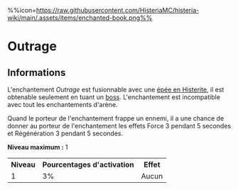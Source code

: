 %%icon=https://raw.githubusercontent.com/HisteriaMC/histeria-wiki/main/.assets/items/enchanted-book.png%%
# Outrage

## Informations
L'enchantement *Outrage* est fusionnable avec une [épée en Histerite](https://histeria.fr/wiki/tools/histerite-sword), il est obtenable seulement en tuant un [boss](https://histeria.fr/wiki/boss). L'enchantement est incompatible avec tout les enchantements d'arène.

Quand le porteur de l'enchantement frappe un ennemi, il a une chance de donner au porteur de l'enchantement les effets Force 3 pendant 5 secondes et Régénération 3 pendant 5 secondes.

**Niveau maximum :** 1

<table>
  <tr>
    <th>Niveau</th>
    <th>Pourcentages d'activation</th>
    <th>Effet</th>
  </tr>
  <tr>
    <td>1</td>
    <td>3%</td>
    <td>Aucun</td>
  </tr>
</table>
